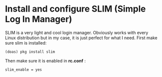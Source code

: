 # Install and configure SLIM (Simple Log In Manager)

SLIM is a very light and cool login manager. Obviously works with every Linux distribution but in my case, it is just perfect for what I need. First make sure slim is installed: 

    (doas) pkg install slim

Then make sure it is enabled in **rc.conf** :

    slim_enable = yes
